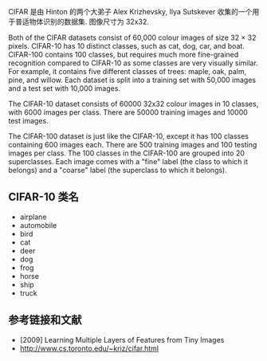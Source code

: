 CIFAR 是由 Hinton 的两个大弟子 Alex Krizhevsky, Ilya Sutskever 收集的一个用于普适物体识别的数据集. 图像尺寸为 32x32.

Both of the CIFAR datasets consist of 60,000 colour images of size 32 × 32 pixels. CIFAR-10 has 10 distinct classes, such as cat, dog, car, and boat. CIFAR-100 contains 100 classes, but requires much more fine-grained recognition compared to CIFAR-10 as some classes are very visually similar. For example, it contains five different classes of trees: maple, oak, palm, pine, and willow. Each dataset is split into a training set with 50,000 images and a test set with 10,000 images.

The CIFAR-10 dataset consists of 60000 32x32 colour images in 10 classes, with 6000 images per class. There are 50000 training images and 10000 test images.

The CIFAR-100 dataset is just like the CIFAR-10, except it has 100 classes containing 600 images each. There are 500 training images and 100 testing images per class. The 100 classes in the CIFAR-100 are grouped into 20 superclasses. Each image comes with a "fine" label (the class to which it belongs) and a "coarse" label (the superclass to which it belongs).

## CIFAR-10 类名
- airplane
- automobile
- bird
- cat
- deer
- dog
- frog
- horse
- ship
- truck


## 参考链接和文献
- [2009] Learning Multiple Layers of Features from Tiny Images
- http://www.cs.toronto.edu/~kriz/cifar.html

